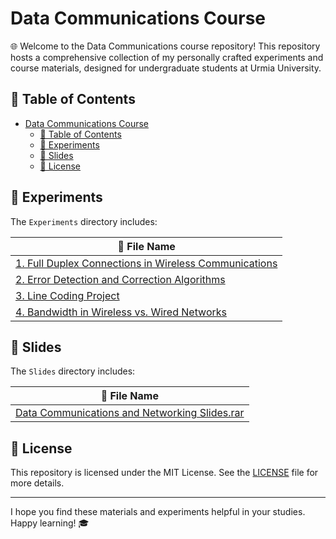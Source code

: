 # Data Communications Course

🌐 Welcome to the Data Communications course repository! This repository hosts a comprehensive collection of my personally crafted experiments and course materials, designed for undergraduate students at Urmia University.

## 📑 Table of Contents

- [Data Communications Course](#data-communications-course)
  - [📑 Table of Contents](#-table-of-contents)
  - [📂 Experiments](#-experiments)
  - [📂 Slides](#-slides)
  - [📝 License](#-license)

## 📂 Experiments

The `Experiments` directory includes:

| 📁 File Name                                                                                       |
|----------------------------------------------------------------------------------------------------|
| [1. Full Duplex Connections in Wireless Communications](Experiments/1.%20Full%20Duplex%20Connections%20in%20Wireless%20Communications) |
| [2. Error Detection and Correction Algorithms](Experiments/2.%20Error%20Detection%20and%20Correction%20Algorithms)                     |
| [3. Line Coding Project](Experiments/3.%20Line%20Coding%20Project)                                                                       |
| [4. Bandwidth in Wireless vs. Wired Networks](Experiments/4.%20Bandwidth%20in%20Wireless%20vs.%20Wired%20Networks)                     |

## 📂 Slides

The `Slides` directory includes:

| 📁 File Name                                                                                      |
|---------------------------------------------------------------------------------------------------|
| [Data Communications and Networking Slides.rar](Slides/Data%20Communications%20and%20Networking%20Slides.rar) |

## 📝 License

This repository is licensed under the MIT License. See the [LICENSE](LICENSE) file for more details.

---

I hope you find these materials and experiments helpful in your studies. Happy learning! 🎓